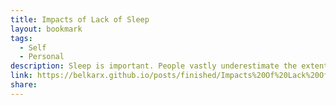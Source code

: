 ```yaml
---
title: Impacts of Lack of Sleep
layout: bookmark
tags:
  - Self
  - Personal
description: Sleep is important. People vastly underestimate the extent to which not sleeping is harmful, viewing it as a valid trade off for productivity and overlooking all of the longterm negative effects.
link: https://belkarx.github.io/posts/finished/Impacts%20Of%20Lack%20Of%20Sleep.html
share:
---
```


